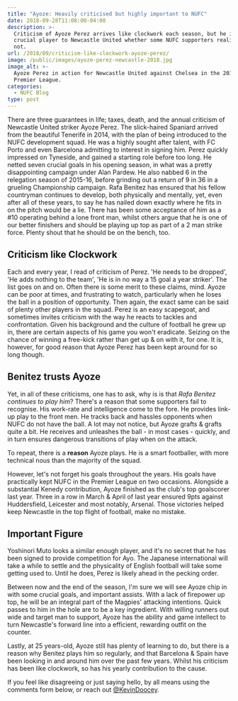 ```yaml
---
title: "Ayoze: Heavily criticised but highly important to NUFC"
date: 2018-09-28T11:08:00-04:00
description: >-
  Criticism of Ayoze Perez arrives like clockwork each season, but he is a
  crucial player to Newcastle United whether some NUFC supporters realise it or
  not.
url: /2018/09/criticism-like-clockwork-ayoze-perez/
image: /public/images/ayoze-perez-newcastle-2018.jpg
image_alt: >-
  Ayoze Perez in action for Newcastle United against Chelsea in the 2018/19
  Premier League.
categories:
  - NUFC Blog
type: post
---
```


There are three guarantees in life; taxes, death, and the annual criticism of Newcastle United striker Ayoze Perez. The slick-haired Spaniard arrived from the beautiful Tenerifé in 2014, with the plan of being introduced to the NUFC development squad. He was a highly sought after talent, with FC Porto and even Barcelona admitting to interest in signing him. Perez quickly impressed on Tyneside, and gained a starting role before too long. He netted seven crucial goals in his opening season, in what was a pretty disappointing campaign under Alan Pardew. He also nabbed 6 in the relegation season of 2015-16, before grinding out a return of 9 in 36 in a grueling Championship campaign. Rafa Benitez has ensured that his fellow countryman continues to develop, both physically and mentally, yet, even after all of these years, to say he has nailed down exactly where he fits in on the pitch would be a lie. There has been some acceptance of him as a #10 operating behind a lone front man, whilst others argue that he is one of our better finishers and should be playing up top as part of a 2 man strike force. Plenty shout that he should be on the bench, too.

## Criticism like Clockwork

Each and every year, I read of criticism of Perez. 'He needs to be dropped', 'He adds nothing to the team', 'He is in no way a 15 goal a year striker'. The list goes on and on. Often there is some merit to these claims, mind. Ayoze can be poor at times, and frustrating to watch, particularly when he loses the ball in a position of opportunity. Then again, the exact same can be said of plenty other players in the squad. Perez is an easy scapegoat, and sometimes invites criticism with the way he reacts to tackles and confrontation. Given his background and the culture of football he grew up in, there are certain aspects of his game you won't eradicate. Seizing on the chance of winning a free-kick rather than get up & on with it, for one. It is, however, for good reason that Ayoze Perez has been kept around for so long though.

## Benitez trusts Ayoze

Yet, in all of these criticisms, one has to ask, why is is that _Rafa Benitez continues to play him_? There's a reason that some supporters fail to recognise. His work-rate and intelligence come to the fore. He provides link-up play to the front men. He tracks back and hassles opponents when NUFC do not have the ball. A lot may not notice, but Ayoze grafts & grafts quite a bit. He receives and unleashes the ball - in most cases - quickly, and in turn ensures dangerous transitions of play when on the attack.

To repeat, there is a **reason** Ayoze plays. He is a smart footballer, with more technical nous than the majority of the squad.

However, let's not forget his goals throughout the years. His goals have practically kept NUFC in the Premier League on two occasions. Alongside a substantial Kenedy contribution, Ayoze finished as the club's top goalscorer last year. Three in a row in March & April of last year ensured 9pts against Huddersfield, Leicester and most notably, Arsenal. Those victories helped keep Newcastle in the top flight of football, make no mistake.

## Important Figure

Yoshinori Muto looks a similar enough player, and it's no secret that he has been signed to provide competition for Ayo. The Japanese international will take a while to settle and the physicality of English football will take some getting used to. Until he does, Perez is likely ahead in the pecking order.

Between now and the end of the season, I'm sure we will see Ayoze chip in with some crucial goals, and important assists. With a lack of firepower up top, he will be an integral part of the Magpies' attacking intentions. Quick passes to him in the hole are to be a key ingredient. With willing runners out wide and target man to support, Ayoze has the ability and game intellect to turn Newcastle's forward line into a efficient, rewarding outfit on the counter.

Lastly, at 25 years-old, Ayoze still has plenty of learning to do, but there is a reason why Benitez plays him so regularly, and that Barcelona & Spain have been looking in and around him over the past few years. Whilst his criticism has been like clockwork, so has his yearly contribution to the cause.

If you feel like disagreeing or just saying hello, by all means using the comments form below, or reach out [@KevinDoocey](https://twitter.com/kevindoocey).
